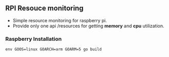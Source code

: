 ## RPI Resouce monitoring
- Simple resource monitoring for raspberry pi.
- Provide only one api /resources for getting **memory** and  **cpu** utilization.

### Raspberry Installation
```
env GOOS=linux GOARCH=arm GOARM=5 go build
```




